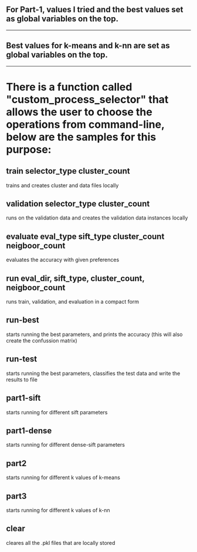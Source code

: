 ## For Part-1, values I tried and the best values set as global variables on the top.
--------------------------------------------------------------------------------
## Best values for k-means and k-nn are set as global variables on the top.
--------------------------------------------------------------------------------
# There is a function called "custom_process_selector" that allows the user to choose the operations from command-line, below are the samples for this purpose:
## train selector_type cluster_count
trains and creates cluster and data files locally
## validation selector_type cluster_count
runs on the validation data and creates the validation data instances locally
## evaluate eval_type sift_type cluster_count neigboor_count
evaluates the accuracy with given preferences
## run eval_dir, sift_type, cluster_count, neigboor_count
runs train, validation, and evaluation in a compact form
## run-best
starts running the best parameters, and prints the accuracy (this will also create the confussion matrix)
## run-test
starts running the best parameters, classifies the test data and write the results to file
## part1-sift
starts running for different sift parameters
## part1-dense
starts running for different dense-sift parameters
## part2
starts running for different k values of k-means
## part3
starts running for different k values of k-nn
## clear
cleares all the .pkl files that are locally stored